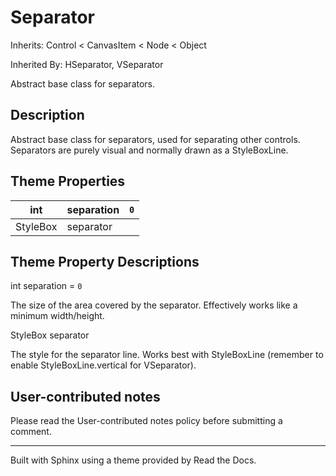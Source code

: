 # Separator

Inherits: Control < CanvasItem < Node < Object

Inherited By: HSeparator, VSeparator

Abstract base class for separators.

## Description

Abstract base class for separators, used for separating other controls.
Separators are purely visual and normally drawn as a StyleBoxLine.

## Theme Properties

int | separation | `0`  
---|---|---  
StyleBox | separator  
  
## Theme Property Descriptions

int separation = `0`

The size of the area covered by the separator. Effectively works like a
minimum width/height.

StyleBox separator

The style for the separator line. Works best with StyleBoxLine (remember to
enable StyleBoxLine.vertical for VSeparator).

## User-contributed notes

Please read the User-contributed notes policy before submitting a comment.

* * *

Built with Sphinx using a theme provided by Read the Docs.

